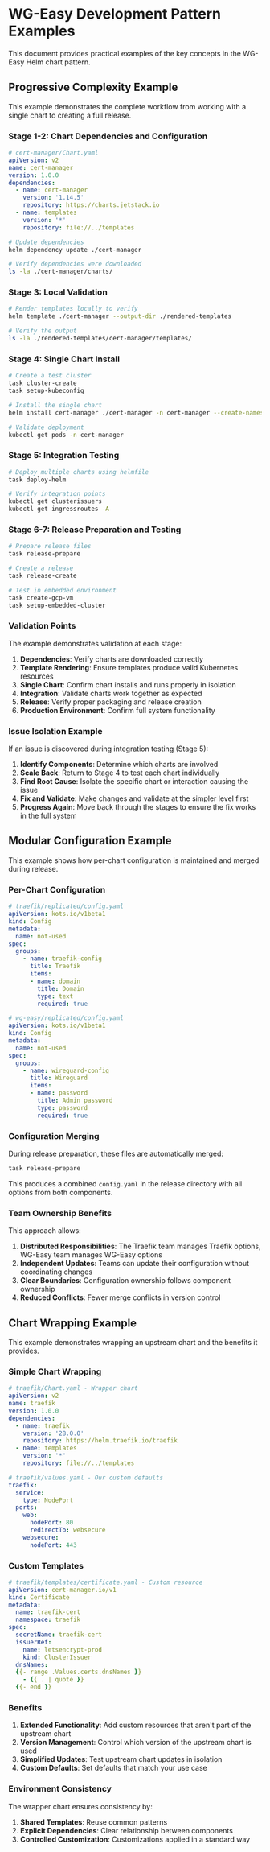 # WG-Easy Development Pattern Examples

This document provides practical examples of the key concepts in the WG-Easy Helm chart pattern.

## Progressive Complexity Example

This example demonstrates the complete workflow from working with a single chart to creating a full release.

### Stage 1-2: Chart Dependencies and Configuration

```yaml
# cert-manager/Chart.yaml
apiVersion: v2
name: cert-manager
version: 1.0.0
dependencies:
  - name: cert-manager
    version: '1.14.5'
    repository: https://charts.jetstack.io
  - name: templates
    version: '*'
    repository: file://../templates
```

```bash
# Update dependencies
helm dependency update ./cert-manager

# Verify dependencies were downloaded
ls -la ./cert-manager/charts/
```

### Stage 3: Local Validation

```bash
# Render templates locally to verify
helm template ./cert-manager --output-dir ./rendered-templates

# Verify the output
ls -la ./rendered-templates/cert-manager/templates/
```

### Stage 4: Single Chart Install

```bash
# Create a test cluster
task cluster-create
task setup-kubeconfig

# Install the single chart
helm install cert-manager ./cert-manager -n cert-manager --create-namespace

# Validate deployment
kubectl get pods -n cert-manager
```

### Stage 5: Integration Testing

```bash
# Deploy multiple charts using helmfile
task deploy-helm

# Verify integration points
kubectl get clusterissuers
kubectl get ingressroutes -A
```

### Stage 6-7: Release Preparation and Testing

```bash
# Prepare release files
task release-prepare

# Create a release
task release-create

# Test in embedded environment
task create-gcp-vm
task setup-embedded-cluster
```

### Validation Points

The example demonstrates validation at each stage:

1. **Dependencies**: Verify charts are downloaded correctly
2. **Template Rendering**: Ensure templates produce valid Kubernetes resources
3. **Single Chart**: Confirm chart installs and runs properly in isolation
4. **Integration**: Validate charts work together as expected
5. **Release**: Verify proper packaging and release creation
6. **Production Environment**: Confirm full system functionality

### Issue Isolation Example

If an issue is discovered during integration testing (Stage 5):

1. **Identify Components**: Determine which charts are involved
2. **Scale Back**: Return to Stage 4 to test each chart individually
3. **Find Root Cause**: Isolate the specific chart or interaction causing the issue
4. **Fix and Validate**: Make changes and validate at the simpler level first
5. **Progress Again**: Move back through the stages to ensure the fix works in the full system

## Modular Configuration Example

This example shows how per-chart configuration is maintained and merged during release.

### Per-Chart Configuration

```yaml
# traefik/replicated/config.yaml
apiVersion: kots.io/v1beta1
kind: Config
metadata:
  name: not-used
spec:
  groups:
    - name: traefik-config
      title: Traefik
      items:
      - name: domain
        title: Domain
        type: text
        required: true
```

```yaml
# wg-easy/replicated/config.yaml
apiVersion: kots.io/v1beta1
kind: Config
metadata:
  name: not-used
spec:
  groups:
    - name: wireguard-config
      title: Wireguard
      items:
      - name: password
        title: Admin password
        type: password
        required: true
```

### Configuration Merging

During release preparation, these files are automatically merged:

```bash
task release-prepare
```

This produces a combined `config.yaml` in the release directory with all options from both components.

### Team Ownership Benefits

This approach allows:

1. **Distributed Responsibilities**: The Traefik team manages Traefik options, WG-Easy team manages WG-Easy options
2. **Independent Updates**: Teams can update their configuration without coordinating changes
3. **Clear Boundaries**: Configuration ownership follows component ownership
4. **Reduced Conflicts**: Fewer merge conflicts in version control

## Chart Wrapping Example

This example demonstrates wrapping an upstream chart and the benefits it provides.

### Simple Chart Wrapping

```yaml
# traefik/Chart.yaml - Wrapper chart
apiVersion: v2
name: traefik
version: 1.0.0
dependencies:
  - name: traefik
    version: '28.0.0'
    repository: https://helm.traefik.io/traefik
  - name: templates
    version: '*'
    repository: file://../templates
```

```yaml
# traefik/values.yaml - Our custom defaults
traefik:
  service:
    type: NodePort
  ports:
    web:
      nodePort: 80
      redirectTo: websecure
    websecure:
      nodePort: 443
```

### Custom Templates

```yaml
# traefik/templates/certificate.yaml - Custom resource
apiVersion: cert-manager.io/v1
kind: Certificate
metadata:
  name: traefik-cert
  namespace: traefik
spec:
  secretName: traefik-cert
  issuerRef:
    name: letsencrypt-prod
    kind: ClusterIssuer
  dnsNames:
  {{- range .Values.certs.dnsNames }}
    - {{ . | quote }}
  {{- end }}
```

### Benefits

1. **Extended Functionality**: Add custom resources that aren't part of the upstream chart
2. **Version Management**: Control which version of the upstream chart is used
3. **Simplified Updates**: Test upstream chart updates in isolation
4. **Custom Defaults**: Set defaults that match your use case

### Environment Consistency

The wrapper chart ensures consistency by:

1. **Shared Templates**: Reuse common patterns
2. **Explicit Dependencies**: Clear relationship between components
3. **Controlled Customization**: Customizations applied in a standard way
